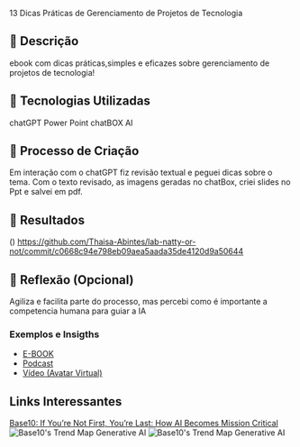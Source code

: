 13 Dicas Práticas de Gerenciamento de Projetos de Tecnologia
## 📒 Descrição
ebook com dicas práticas,simples e eficazes sobre gerenciamento de projetos de tecnologia!
## 🤖 Tecnologias Utilizadas
chatGPT
Power Point
chatBOX AI
## 🧐 Processo de Criação
Em interação com o chatGPT fiz revisão textual e peguei dicas sobre o tema.
Com o texto revisado, as imagens geradas no chatBox,  criei slides no Ppt e salvei em pdf.
## 🚀 Resultados
() https://github.com/Thaisa-Abintes/lab-natty-or-not/commit/c0668c94e798eb09aea5aada35de4120d9a50644
## 💭 Reflexão (Opcional)
Agiliza e facilita parte do processo, mas percebi como é importante a competencia humana para guiar a IA

### Exemplos e Insigths
- [E-BOOK](/exemplos/E-BOOK.md)
- [Podcast](/exemplos/PODCAST.md)
- [Vídeo (Avatar Virtual)](/exemplos/VIDEO.md)
## Links Interessantes
[Base10: If You’re Not First, You’re Last: How AI Becomes Mission Critical](https://base10.vc/post/generative-ai-mission-critical/)
![Base10's Trend Map Generative AI](https://github.com/digitalinnovationone/lab-natty-or-not/assets/730492/f4df26e8-f8f7-4419-8252-c69d73ea930c)
![Base10's Trend Map Generative AI](https://github.com/digitalinnovationone/lab-natty-or-not/assets/730492/f4df26e8-f8f7-4419-8252-c69d73ea930c)
